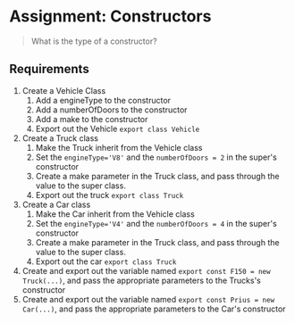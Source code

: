 # Assignment: Constructors

> What is the type of a constructor?


## Requirements

1. Create a Vehicle Class
    1. Add a engineType to the constructor
    2. Add a numberOfDoors to the constructor
    3. Add a make to the constructor
    3. Export out the Vehicle `export class Vehicle`
2. Create a Truck class
    1. Make the Truck inherit from the Vehicle class
    2. Set the `engineType='V8'` and the `numberOfDoors = 2` in the super's constructor
    3. Create a make parameter in the Truck class, and pass through the value to the super class.
    3. Export out the truck `export class Truck`
3. Create a Car class 
    1. Make the Car inherit from the Vehicle class
    2. Set the `engineType='V4'` and the `numberOfDoors = 4` in the super's constructor
    3. Create a make parameter in the Truck class, and pass through the value to the super class.
    4. Export out the car `export class Truck`
4. Create and export out the variable named `export const F150 = new Truck(...)`, and pass the appropriate parameters to the Trucks's constructor
5. Create and export out the variable named `export const Prius = new Car(...)`, and pass the appropriate parameters to the Car's constructor
